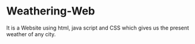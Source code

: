 # Weathering-Web
It is a Website using html, java script and CSS which gives us the present weather of any city.
